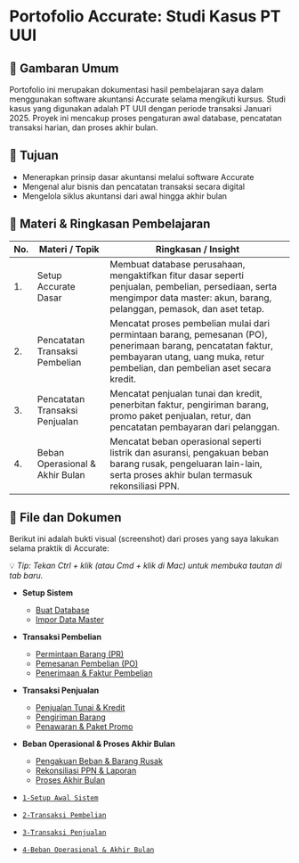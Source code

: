 # Portofolio Accurate: Studi Kasus PT UUI

## 📌 Gambaran Umum

Portofolio ini merupakan dokumentasi hasil pembelajaran saya dalam menggunakan software akuntansi Accurate selama mengikuti kursus. Studi kasus yang digunakan adalah PT UUI dengan periode transaksi Januari 2025. Proyek ini mencakup proses pengaturan awal database, pencatatan transaksi harian, dan proses akhir bulan.

## 🎯 Tujuan

- Menerapkan prinsip dasar akuntansi melalui software Accurate
- Mengenal alur bisnis dan pencatatan transaksi secara digital
- Mengelola siklus akuntansi dari awal hingga akhir bulan

## 📆 Materi & Ringkasan Pembelajaran

| No.| Materi / Topik | Ringkasan / Insight |
|----|---------------|---------------------|
|1.|Setup Accurate Dasar | 	Membuat database perusahaan, mengaktifkan fitur dasar seperti penjualan, pembelian, persediaan, serta mengimpor data master: akun, barang, pelanggan, pemasok, dan aset tetap. |
|2.|Pencatatan Transaksi Pembelian | Mencatat proses pembelian mulai dari permintaan barang, pemesanan (PO), penerimaan barang, pencatatan faktur, pembayaran utang, uang muka, retur pembelian, dan pembelian aset secara kredit. |
|3.|Pencatatan Transaksi Penjualan | Mencatat penjualan tunai dan kredit, penerbitan faktur, pengiriman barang, promo paket penjualan, retur, dan pencatatan pembayaran dari pelanggan.|
|4.|Beban Operasional & Akhir Bulan | Mencatat beban operasional seperti listrik dan asuransi, pengakuan beban barang rusak, pengeluaran lain-lain, serta proses akhir bulan termasuk rekonsiliasi PPN.



## 📁 File dan Dokumen

Berikut ini adalah bukti visual (screenshot) dari proses yang saya lakukan selama praktik di Accurate:

💡 *Tip: Tekan Ctrl + klik (atau Cmd + klik di Mac) untuk membuka tautan di tab baru.*

- **Setup Sistem**
  - [Buat Database](screenshots/buat_database.png)
  - [Impor Data Master](screenshots/import_data.png)

- **Transaksi Pembelian**
  - [Permintaan Barang (PR)](screenshots/purchase_request.png)
  - [Pemesanan Pembelian (PO)](screenshots/purchase_order.png)
  - [Penerimaan & Faktur Pembelian](screenshots/goods_received.png)

- **Transaksi Penjualan**
  - [Penjualan Tunai & Kredit](screenshots/sales_entry.png)
  - [Pengiriman Barang](screenshots/delivery.png)
  - [Penawaran & Paket Promo](screenshots/sales_promo.png)

- **Beban Operasional & Proses Akhir Bulan**
  - [Pengakuan Beban & Barang Rusak](screenshots/expense_entry.png)
  - [Rekonsiliasi PPN & Laporan](screenshots/ppn_reconciliation.png)
  - [Proses Akhir Bulan](screenshots/month_end_process.png)


- [`1-Setup Awal Sistem`](screenshots/buat_database.png)
- [`2-Transaksi Pembelian`]()
- [`3-Transaksi Penjualan`]()
- [`4-Beban Operasional & Akhir Bulan`]()
